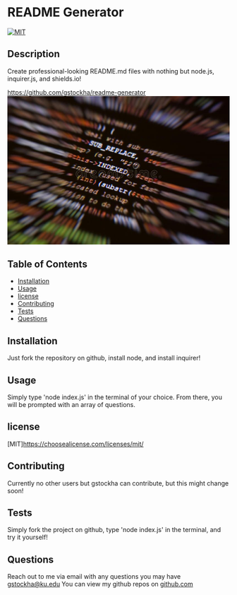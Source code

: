 # README Generator
  [![MIT](https://img.shields.io/badge/license-MIT-green)](https://img.shields.io/badge/license-MIT-green)
  ## Description

  Create professional-looking README.md files with nothing but node.js, inquirer.js, and shields.io!
   
  https://github.com/gstockha/readme-generator
  ![README Generator](assets/code.jpg)
    
    
  ## Table of Contents

  * [Installation](#installation)
  * [Usage](#usage)
  * [license](#license)
  * [Contributing](#contributing)
  * [Tests](#tests)
  * [Questions](#questions)
  
  ## Installation

  Just fork the repository on github, install node, and install inquirer!

  ## Usage

  Simply type 'node index.js' in the terminal of your choice. From there, you will be prompted with an array of questions.

  ## license

  [MIT]https://choosealicense.com/licenses/mit/

  ## Contributing

  Currently no other users but gstockha can contribute, but this might change soon!

  ## Tests

  Simply fork the project on github, type 'node index.js' in the terminal, and try it yourself!

  ## Questions

  Reach out to me via email with any questions you may have gstockha@ku.edu
  You can view my github repos on [github.com](https://github.com/gstockha?tab=repositories)
